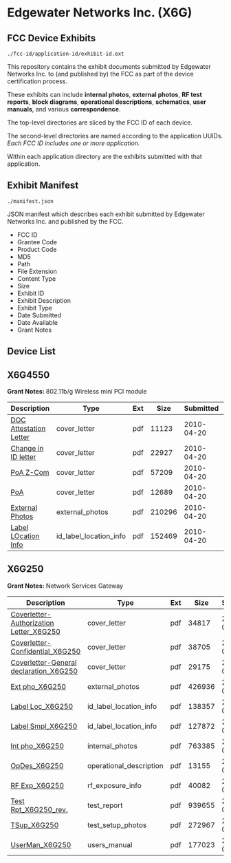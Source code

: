 # Edgewater Networks Inc. (X6G)
## FCC Device Exhibits

```
./fcc-id/application-id/exhibit-id.ext
```

This repository contains the exhibit documents submitted by Edgewater Networks Inc. to (and published by) the FCC as part of the device certification process.

These exhibits can include **internal photos**, **external photos**, **RF test reports**, **block diagrams**, **operational descriptions**, **schematics**, **user manuals**, and various **correspondence**.

The top-level directories are sliced by the FCC ID of each device.

The second-level directories are named according to the application UUIDs. *Each FCC ID includes one or more application.*

Within each application directory are the exhibits submitted with that application. 

## Exhibit Manifest

```
./manifest.json
```

JSON manifest which describes each exhibit submitted by Edgewater Networks Inc. and published by the FCC.

- FCC ID
- Grantee Code
- Product Code
- MD5
- Path
- File Extension
- Content Type
- Size
- Exhibit ID
- Exhibit Description
- Exhibit Type
- Date Submitted
- Date Available
- Grant Notes

## Device List
## X6G4550
**Grant Notes:** 802.11b/g Wireless mini PCI module

| Description | Type | Ext | Size | Submitted | Available |
| ----------- | ---- | --- | ---- | --------- | --------- |
| [DOC Attestation Letter](X6G4550/3fe10d971e5995e51faab4550bd67c1b/1269549.pdf) | cover_letter | pdf | 11123 | 2010-04-20 | 2010-04-20 |
| [Change in ID letter](X6G4550/3fe10d971e5995e51faab4550bd67c1b/1269551.pdf) | cover_letter | pdf | 22927 | 2010-04-20 | 2010-04-20 |
| [PoA Z-Com](X6G4550/3fe10d971e5995e51faab4550bd67c1b/1269553.pdf) | cover_letter | pdf | 57209 | 2010-04-20 | 2010-04-20 |
| [PoA](X6G4550/3fe10d971e5995e51faab4550bd67c1b/1269554.pdf) | cover_letter | pdf | 12689 | 2010-04-20 | 2010-04-20 |
| [External Photos](X6G4550/3fe10d971e5995e51faab4550bd67c1b/1269550.pdf) | external_photos | pdf | 210296 | 2010-04-20 | 2010-04-20 |
| [Label LOcation Info](X6G4550/3fe10d971e5995e51faab4550bd67c1b/1269552.pdf) | id_label_location_info | pdf | 152469 | 2010-04-20 | 2010-04-20 |
## X6G250
**Grant Notes:** Network Services Gateway

| Description | Type | Ext | Size | Submitted | Available |
| ----------- | ---- | --- | ---- | --------- | --------- |
| [Coverletter-Authorization Letter_X6G250](X6G250/a75989f00704d0222df4285b3f1499a8/1286767.pdf) | cover_letter | pdf | 34817 | 2010-05-26 | 2010-05-26 |
| [Coverletter-Confidential_X6G250](X6G250/a75989f00704d0222df4285b3f1499a8/1286768.pdf) | cover_letter | pdf | 38705 | 2010-05-26 | 2010-05-26 |
| [Coverletter-General declaration_X6G250](X6G250/a75989f00704d0222df4285b3f1499a8/1286769.pdf) | cover_letter | pdf | 29175 | 2010-05-26 | 2010-05-26 |
| [Ext pho_X6G250](X6G250/a75989f00704d0222df4285b3f1499a8/1286757.pdf) | external_photos | pdf | 426936 | 2010-05-26 | 2010-05-26 |
| [Label Loc_X6G250](X6G250/a75989f00704d0222df4285b3f1499a8/1286758.pdf) | id_label_location_info | pdf | 138357 | 2010-05-26 | 2010-05-26 |
| [Label Smpl_X6G250](X6G250/a75989f00704d0222df4285b3f1499a8/1286759.pdf) | id_label_location_info | pdf | 127872 | 2010-05-26 | 2010-05-26 |
| [Int pho_X6G250](X6G250/a75989f00704d0222df4285b3f1499a8/1286760.pdf) | internal_photos | pdf | 763385 | 2010-05-26 | 2010-05-26 |
| [OpDes_X6G250](X6G250/a75989f00704d0222df4285b3f1499a8/1286761.pdf) | operational_description | pdf | 13155 | 2010-05-26 | 2010-05-26 |
| [RF Exp_X6G250](X6G250/a75989f00704d0222df4285b3f1499a8/1286766.pdf) | rf_exposure_info | pdf | 40082 | 2010-05-26 | 2010-05-26 |
| [Test Rpt_X6G250_rev.](X6G250/a75989f00704d0222df4285b3f1499a8/1286763.pdf) | test_report | pdf | 939655 | 2010-05-26 | 2010-05-26 |
| [TSup_X6G250](X6G250/a75989f00704d0222df4285b3f1499a8/1286764.pdf) | test_setup_photos | pdf | 272967 | 2010-05-26 | 2010-05-26 |
| [UserMan_X6G250](X6G250/a75989f00704d0222df4285b3f1499a8/1286765.pdf) | users_manual | pdf | 177023 | 2010-05-26 | 2010-05-26 |
